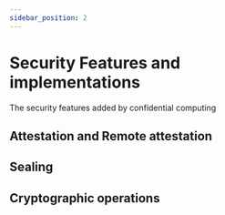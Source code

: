 ```yaml
---
sidebar_position: 2
---
```


# Security Features and implementations

The security features added by confidential computing 


## Attestation and Remote attestation

## Sealing 

## Cryptographic operations 